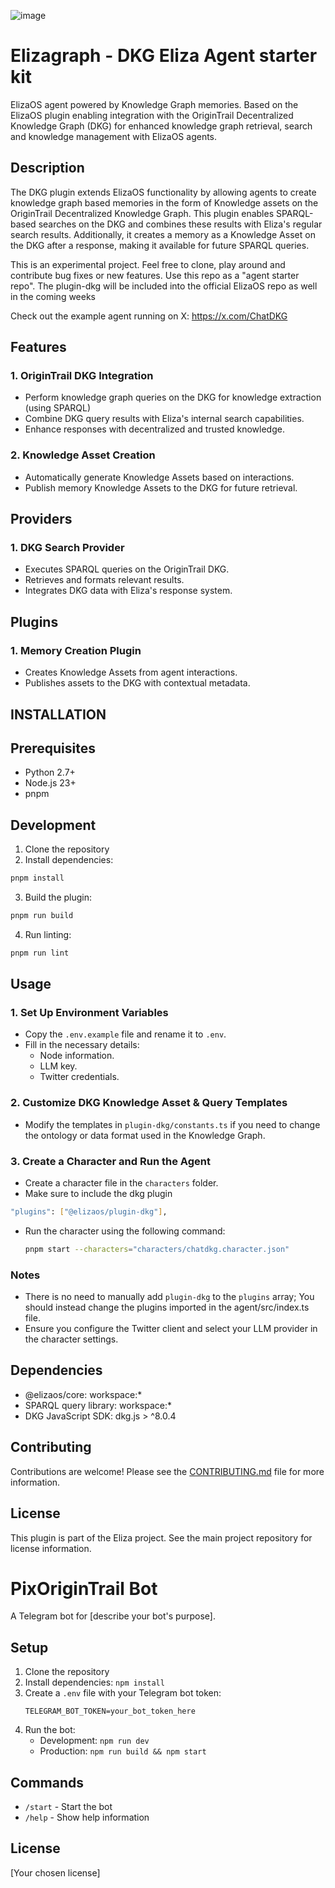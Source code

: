 ![image](https://github.com/user-attachments/assets/17da3a5f-aed1-43d4-ab83-d984a9cc06df)

# Elizagraph - DKG Eliza Agent starter kit

ElizaOS agent powered by Knowledge Graph memories.
Based on the ElizaOS plugin enabling integration with the OriginTrail Decentralized Knowledge Graph (DKG) for enhanced knowledge graph retrieval, search and knowledge management with ElizaOS agents.

## Description

The DKG plugin extends ElizaOS functionality by allowing agents to create knowledge graph based memories in the form of Knowledge assets on the OriginTrail Decentralized Knowledge Graph. This plugin enables SPARQL-based searches on the DKG and combines these results with Eliza's regular search results. Additionally, it creates a memory as a Knowledge Asset on the DKG after a response, making it available for future SPARQL queries.

This is an experimental project. Feel free to clone, play around and contribute bug fixes or new features. Use this repo as a "agent starter repo". The plugin-dkg will be included into the official ElizaOS repo as well in the coming weeks

Check out the example agent running on X: https://x.com/ChatDKG

## Features

### 1. OriginTrail DKG Integration

- Perform knowledge graph queries on the DKG for knowledge extraction (using SPARQL)
- Combine DKG query results with Eliza's internal search capabilities.
- Enhance responses with decentralized and trusted knowledge.

### 2. Knowledge Asset Creation

- Automatically generate Knowledge Assets based on interactions.
- Publish memory Knowledge Assets to the DKG for future retrieval.

## Providers

### 1. DKG Search Provider

- Executes SPARQL queries on the OriginTrail DKG.
- Retrieves and formats relevant results.
- Integrates DKG data with Eliza's response system.

## Plugins

### 1. Memory Creation Plugin

- Creates Knowledge Assets from agent interactions.
- Publishes assets to the DKG with contextual metadata.

## INSTALLATION

## Prerequisites

- Python 2.7+
- Node.js 23+
- pnpm

## Development

1. Clone the repository
2. Install dependencies:

```bash
pnpm install
```

3. Build the plugin:

```bash
pnpm run build
```

4. Run linting:

```bash
pnpm run lint
```

## Usage

### 1. Set Up Environment Variables

- Copy the `.env.example` file and rename it to `.env`.
- Fill in the necessary details:
    - Node information.
    - LLM key.
    - Twitter credentials.

### 2. Customize DKG Knowledge Asset & Query Templates

- Modify the templates in `plugin-dkg/constants.ts` if you need to change the ontology or data format used in the Knowledge Graph.

### 3. Create a Character and Run the Agent

- Create a character file in the `characters` folder.
- Make sure to include the dkg plugin

```bash
"plugins": ["@elizaos/plugin-dkg"],
```

- Run the character using the following command:
    ```bash
    pnpm start --characters="characters/chatdkg.character.json"
    ```

### Notes

- There is no need to manually add `plugin-dkg` to the `plugins` array; You should instead change the plugins imported in the agent/src/index.ts file.
- Ensure you configure the Twitter client and select your LLM provider in the character settings.

## Dependencies

- @elizaos/core: workspace:\*
- SPARQL query library: workspace:\*
- DKG JavaScript SDK: dkg.js > ^8.0.4

## Contributing

Contributions are welcome! Please see the [CONTRIBUTING.md](CONTRIBUTING.md) file for more information.

## License

This plugin is part of the Eliza project. See the main project repository for license information.

# PixOriginTrail Bot

A Telegram bot for [describe your bot's purpose].

## Setup

1. Clone the repository
2. Install dependencies: `npm install`
3. Create a `.env` file with your Telegram bot token:
   ```
   TELEGRAM_BOT_TOKEN=your_bot_token_here
   ```
4. Run the bot:
   - Development: `npm run dev`
   - Production: `npm run build && npm start`

## Commands

- `/start` - Start the bot
- `/help` - Show help information

## License

[Your chosen license]
